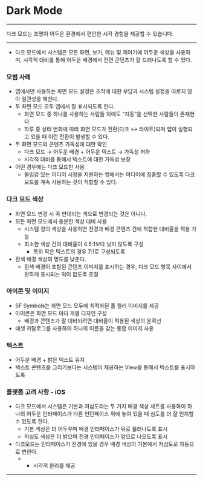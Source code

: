 # Dark Mode

---

<aside>

다크 모드는 조명이 어두운 환경에서 편안한 시각 경험을 제공할 수 있습니다. 

</aside>

---

- 다크 모드에서 시스템은 모든 화면, 보기, 메뉴 및 제어기에 어두운 색상을 사용하며, 시각적 대비를 통해 어두운 배경에서 전면 콘텐츠가 잘 드러나도록 할 수 있다.

### 모범 사례

- 앱에서만 사용하는 화면 모드 설정은 조작에 대한 부담과 시스템 설정을 따르지 않아 일관성을 해친다.
- 두 화면 모드 모두 앱에서 잘 표시되도록 한다.
    - 화면 모드 중 하나를 사용하는 사람들 외에도 “자동”을 선택한 사람들이 존재한다.
    - 하루 중 상태 변화에 따라 화면 모드가 전환(다크 ↔ 라이트)되며 앱이 실행되고 있을 때 이런 전환이 발생할 수 있다.
- 두 화면 모드의 콘텐츠 가독성에 대한 확인
    - 다크 모드 → 어두운 배경 + 어두운 텍스트 → 가독성 저하
    - 시각적 대비를 통해서 텍스트에 대한 가독성 보장
- 어떤 경우에는 다크 모드만 사용
    - 몰입감 있는 미디어 시청을 지원하는 앱에서는 미디어에 집중할 수 있도록 다크 모드를 계속 사용하는 것이 적합할 수 있다.

### 다크 모드 색상

- 화면 모드 변경 시 꼭 반대되는 색으로 변경되는 것은 아니다.
- 모든 화면 모드에서 충분한 색상 대비 사용
    - 시스템 정의 색상을 사용하면 전경과 배경 콘텐츠 간에 적합한 대비율을 적용 가능
    - 최소한 색상 간의 대비율이 4.5:1보다 낮지 않도록 구성
        - 특히 작은 텍스트의 경우 7:1로 구성되도록
- 흰색 배경 색상의 명도를 낮춘다.
    - 흰색 배경이 포함된 콘텐츠 이미지를 표시하는 경우, 다크 모드 항목 사이에서 환하게 표시되는 익이 없도록 조절

### 아이콘 및 이미지

- SF Symbols는 화면 모드 모두에 최적화된 풀 컬러 이미지를 제공
- 아이콘은 화면 모드 마다 개별 디자인 구성
    - 배경과 콘텐츠가 잘 대비되려면 대비율이 적용된 색상의 윤곽선
- 애셋 카탈로그를 사용하여 하나의 이름을 갖는 통합 이미지 사용

### 텍스트

- 어두운 배경 + 밝은 텍스트 유지
- 텍스트 콘텐츠를 그리기보다는 시스템이 제공하는 View를 통해서 텍스트를 표시하도록

### 플랫폼  고려 사항 - iOS

- 다크 모드에서 시스템은 기본과 저심도라는 두 가지 배경 색상 세트를 사용하여 하나의 어두운 인터페이스가 다른 인턴페이스 위에 놓여 있을 때 심도를 더 잘 인지할 수 있도록 한다.
    - 기본 색상은 더 어두우며 배경 인터페이스가 뒤로 물러나도록 표시
    - 저심도 색상은 더 밝으며 전경 인터페이스가 앞으로 나오도록 표시
- 다크모드는 인터페이스가 전경에 있을 경우 배경 색상이 기본에서 저심도로 자동으로 변한다.
    - + 시각적 분리를 제공

---